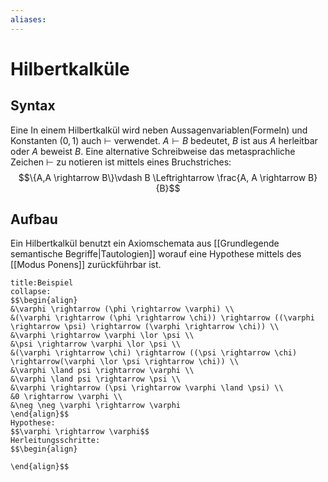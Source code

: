 ```yaml
---
aliases: 
---
```

$\newcommand{\f}[1]{\mathcal{#1}}\newcommand{\F}[1]{\mathfrak{#1}}\newcommand{\b}[1]{\mathbb{#1}}$
# Hilbertkalküle 
## Syntax
Eine In einem Hilbertkalkül wird neben Aussagenvariablen(Formeln) und Konstanten ($0,1$) auch $\vdash$ verwendet. $A \vdash B$ bedeutet, $B$ ist aus $A$ herleitbar oder $A$ beweist $B$.
Eine alternative Schreibweise das metasprachliche Zeichen $\vdash$ zu notieren ist mittels eines Bruchstriches:
$$\{A,A \rightarrow B\}\vdash B \Leftrightarrow \frac{A, A \rightarrow B}{B}$$


## Aufbau
Ein Hilbertkalkül benutzt ein Axiomschemata aus [[Grundlegende semantische Begriffe|Tautologien]] worauf eine Hypothese mittels des [[Modus Ponens]] zurückführbar ist.

```ad-example
title:Beispiel
collapse:
$$\begin{align}
&\varphi \rightarrow (\phi \rightarrow \varphi) \\
&(\varphi \rightarrow (\phi \rightarrow \chi)) \rightarrow ((\varphi \rightarrow \psi) \rightarrow (\varphi \rightarrow \chi)) \\
&\varphi \rightarrow \varphi \lor \psi \\
&\psi \rightarrow \varphi \lor \psi \\
&(\varphi \rightarrow \chi) \rightarrow ((\psi \rightarrow \chi) \rightarrow(\varphi \lor \psi \rightarrow \chi)) \\
&\varphi \land psi \rightarrow \varphi \\
&\varphi \land psi \rightarrow \psi \\
&\varphi \rightarrow (\psi \rightarrow \varphi \land \psi) \\
&0 \rightarrow \varphi \\
&\neg \neg \varphi \rightarrow \varphi
\end{align}$$
Hypothese:
$$\varphi \rightarrow \varphi$$
Herleitungsschritte:
$$\begin{align}

\end{align}$$
```
